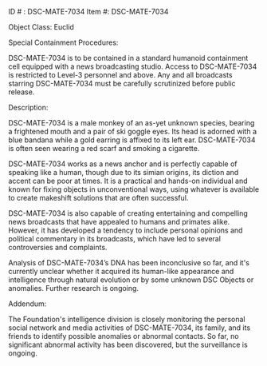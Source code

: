 ID # : DSC-MATE-7034
Item #: DSC-MATE-7034

Object Class: Euclid

Special Containment Procedures:

DSC-MATE-7034 is to be contained in a standard humanoid containment cell equipped with a news broadcasting studio. Access to DSC-MATE-7034 is restricted to Level-3 personnel and above. Any and all broadcasts starring DSC-MATE-7034 must be carefully scrutinized before public release.

Description:

DSC-MATE-7034 is a male monkey of an as-yet unknown species, bearing a frightened mouth and a pair of ski goggle eyes. Its head is adorned with a blue bandana while a gold earring is affixed to its left ear. DSC-MATE-7034 is often seen wearing a red scarf and smoking a cigarette.

DSC-MATE-7034 works as a news anchor and is perfectly capable of speaking like a human, though due to its simian origins, its diction and accent can be poor at times. It is a practical and hands-on individual and known for fixing objects in unconventional ways, using whatever is available to create makeshift solutions that are often successful.

DSC-MATE-7034 is also capable of creating entertaining and compelling news broadcasts that have appealed to humans and primates alike. However, it has developed a tendency to include personal opinions and political commentary in its broadcasts, which have led to several controversies and complaints.

Analysis of DSC-MATE-7034’s DNA has been inconclusive so far, and it's currently unclear whether it acquired its human-like appearance and intelligence through natural evolution or by some unknown DSC Objects or anomalies. Further research is ongoing.

Addendum:

The Foundation's intelligence division is closely monitoring the personal social network and media activities of DSC-MATE-7034, its family, and its friends to identify possible anomalies or abnormal contacts. So far, no significant abnormal activity has been discovered, but the surveillance is ongoing.